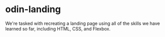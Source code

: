 # odin-landing
We're tasked with recreating a landing page using all of the skills we have learned so far, including HTML, CSS, and Flexbox. 